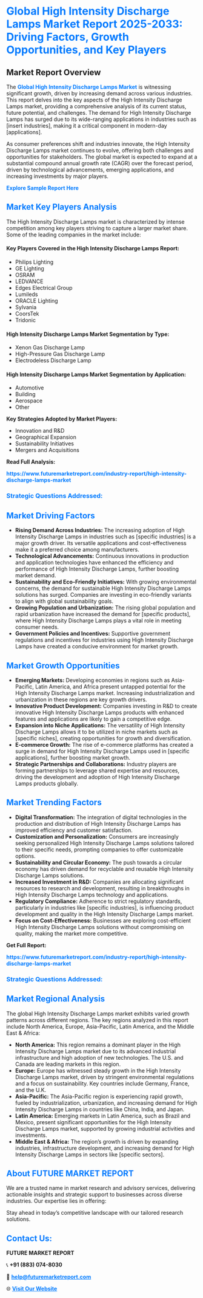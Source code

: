 <h1 style="color: #007BFF;">Global High Intensity Discharge Lamps Market Report 2025-2033: Driving Factors, Growth Opportunities, and Key Players</h1>

<section id="overview">
<h2>Market Report Overview</h2>
<p>The <a href="https://www.futuremarketreport.com/industry-report/high-intensity-discharge-lamps-market" style="color: #007BFF; text-decoration: none;"><strong>Global High Intensity Discharge Lamps Market</strong></a> is witnessing significant growth, driven by increasing demand across various industries. This report delves into the key aspects of the High Intensity Discharge Lamps market, providing a comprehensive analysis of its current status, future potential, and challenges. The demand for High Intensity Discharge Lamps has surged due to its wide-ranging applications in industries such as [insert industries], making it a critical component in modern-day [applications].</p>
<p>As consumer preferences shift and industries innovate, the High Intensity Discharge Lamps market continues to evolve, offering both challenges and opportunities for stakeholders. The global market is expected to expand at a substantial compound annual growth rate (CAGR) over the forecast period, driven by technological advancements, emerging applications, and increasing investments by major players.</p>
</section>

<section id="overview">
<p><a href="https://www.futuremarketreport.com/request-sample/reportId=91821" style="color: #007BFF; text-decoration: none;"><strong>Explore Sample Report Here</strong></a></p>
</section>

<section id="key-players">
<h2 style="color: #007BFF;">Market Key Players Analysis</h2>
<p>The High Intensity Discharge Lamps market is characterized by intense competition among key players striving to capture a larger market share. Some of the leading companies in the market include:</p>
<h4>Key Players Covered in the High Intensity Discharge Lamps Report:</h4>
<ul><li>Philips Lighting</li><li>GE Lighting</li><li>OSRAM</li><li>LEDVANCE</li><li>Edges Electrical Group</li><li>Lumileds</li><li>ORACLE Lighting</li><li>Sylvania</li><li>CoorsTek</li><li>Tridonic</li></ul>
<h4>High Intensity Discharge Lamps Market Segmentation by Type:</h4>
<ul><li>Xenon Gas Discharge Lamp</li><li>High-Pressure Gas Discharge Lamp</li><li>Electrodeless Discharge Lamp</li></ul>

<h4>High Intensity Discharge Lamps Market Segmentation by Application:</h4>
<ul><li>Automotive</li><li>Building</li><li>Aerospace</li><li>Other</li></ul>
<p><strong>Key Strategies Adopted by Market Players:</strong></p>
<ul>
<li>Innovation and R&D</li>
<li>Geographical Expansion</li>
<li>Sustainability Initiatives</li>
<li>Mergers and Acquisitions</li>
</ul>
</section>

<section>
<p><strong>Read Full Analysis: </strong></p><a href="https://www.futuremarketreport.com/industry-report/high-intensity-discharge-lamps-market" style="color: #007BFF; text-decoration: none;"><strong>https://www.futuremarketreport.com/industry-report/high-intensity-discharge-lamps-market</strong></a>
<h3 style="color: #007BFF;">Strategic Questions Addressed:</h3>
</section>

<section id="driving-factors">
<h2 style="color: #007BFF;">Market Driving Factors</h2>
<ul>
<li><strong>Rising Demand Across Industries:</strong> The increasing adoption of High Intensity Discharge Lamps in industries such as [specific industries] is a major growth driver. Its versatile applications and cost-effectiveness make it a preferred choice among manufacturers.</li>
<li><strong>Technological Advancements:</strong> Continuous innovations in production and application technologies have enhanced the efficiency and performance of High Intensity Discharge Lamps, further boosting market demand.</li>
<li><strong>Sustainability and Eco-Friendly Initiatives:</strong> With growing environmental concerns, the demand for sustainable High Intensity Discharge Lamps solutions has surged. Companies are investing in eco-friendly variants to align with global sustainability goals.</li>
<li><strong>Growing Population and Urbanization:</strong> The rising global population and rapid urbanization have increased the demand for [specific products], where High Intensity Discharge Lamps plays a vital role in meeting consumer needs.</li>
<li><strong>Government Policies and Incentives:</strong> Supportive government regulations and incentives for industries using High Intensity Discharge Lamps have created a conducive environment for market growth.</li>
</ul>
</section>

<section id="growth-opportunities">
<h2 style="color: #007BFF;">Market Growth Opportunities</h2>
<ul>
<li><strong>Emerging Markets:</strong> Developing economies in regions such as Asia-Pacific, Latin America, and Africa present untapped potential for the High Intensity Discharge Lamps market. Increasing industrialization and urbanization in these regions are key growth drivers.</li>
<li><strong>Innovative Product Development:</strong> Companies investing in R&D to create innovative High Intensity Discharge Lamps products with enhanced features and applications are likely to gain a competitive edge.</li>
<li><strong>Expansion into Niche Applications:</strong> The versatility of High Intensity Discharge Lamps allows it to be utilized in niche markets such as [specific niches], creating opportunities for growth and diversification.</li>
<li><strong>E-commerce Growth:</strong> The rise of e-commerce platforms has created a surge in demand for High Intensity Discharge Lamps used in [specific applications], further boosting market growth.</li>
<li><strong>Strategic Partnerships and Collaborations:</strong> Industry players are forming partnerships to leverage shared expertise and resources, driving the development and adoption of High Intensity Discharge Lamps products globally.</li>
</ul>
</section>

<section id="trending-factors">
<h2 style="color: #007BFF;">Market Trending Factors</h2>
<ul>
<li><strong>Digital Transformation:</strong> The integration of digital technologies in the production and distribution of High Intensity Discharge Lamps has improved efficiency and customer satisfaction.</li>
<li><strong>Customization and Personalization:</strong> Consumers are increasingly seeking personalized High Intensity Discharge Lamps solutions tailored to their specific needs, prompting companies to offer customizable options.</li>
<li><strong>Sustainability and Circular Economy:</strong> The push towards a circular economy has driven demand for recyclable and reusable High Intensity Discharge Lamps solutions.</li>
<li><strong>Increased Investment in R&D:</strong> Companies are allocating significant resources to research and development, resulting in breakthroughs in High Intensity Discharge Lamps technology and applications.</li>
<li><strong>Regulatory Compliance:</strong> Adherence to strict regulatory standards, particularly in industries like [specific industries], is influencing product development and quality in the High Intensity Discharge Lamps market.</li>
<li><strong>Focus on Cost-Effectiveness:</strong> Businesses are exploring cost-efficient High Intensity Discharge Lamps solutions without compromising on quality, making the market more competitive.</li>
</ul>
</section>

<section>
<p><strong>Get Full Report: </strong></p><a href="https://www.futuremarketreport.com/industry-report/high-intensity-discharge-lamps-market" style="color: #007BFF; text-decoration: none;"><strong>https://www.futuremarketreport.com/industry-report/high-intensity-discharge-lamps-market</strong></a>
<h3 style="color: #007BFF;">Strategic Questions Addressed:</h3>
</section>


<section id="regional-analysis">
<h2 style="color: #007BFF;">Market Regional Analysis</h2>
<p>The global High Intensity Discharge Lamps market exhibits varied growth patterns across different regions. The key regions analyzed in this report include North America, Europe, Asia-Pacific, Latin America, and the Middle East & Africa:</p>
<ul>
<li><strong>North America:</strong> This region remains a dominant player in the High Intensity Discharge Lamps market due to its advanced industrial infrastructure and high adoption of new technologies. The U.S. and Canada are leading markets in this region.</li>
<li><strong>Europe:</strong> Europe has witnessed steady growth in the High Intensity Discharge Lamps market, driven by stringent environmental regulations and a focus on sustainability. Key countries include Germany, France, and the U.K.</li>
<li><strong>Asia-Pacific:</strong> The Asia-Pacific region is experiencing rapid growth, fueled by industrialization, urbanization, and increasing demand for High Intensity Discharge Lamps in countries like China, India, and Japan.</li>
<li><strong>Latin America:</strong> Emerging markets in Latin America, such as Brazil and Mexico, present significant opportunities for the High Intensity Discharge Lamps market, supported by growing industrial activities and investments.</li>
<li><strong>Middle East & Africa:</strong> The region’s growth is driven by expanding industries, infrastructure development, and increasing demand for High Intensity Discharge Lamps in sectors like [specific sectors].</li>
</ul>
</section>

<footer>
<h2 style="color: #007BFF;">About FUTURE MARKET REPORT</h2>
<p>We are a trusted name in market research and advisory services, delivering actionable insights and strategic support to businesses across diverse industries. Our expertise lies in offering:</p>

<p>Stay ahead in today’s competitive landscape with our tailored research solutions.</p>

<h2 style="color: #007BFF;">Contact Us:</h2>
<p><strong>FUTURE MARKET REPORT</strong></p>
<p>📞 <strong>+91 (883) 074-8030</strong></p>
<p>📧 <strong><a href="mailto:help@futuremarketreport.com" style="color: #007BFF;">help@futuremarketreport.com</a></strong></p>
<p>🌐 <strong><a href="https://www.futuremarketreport.com/" style="color: #007BFF;">Visit Our Website</a></strong></p>
</footer>